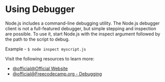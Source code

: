 # Using Debugger

Node.js includes a command-line debugging utility. The Node.js debugger client is not a full-featured debugger, but simple stepping and inspection are possible. To use it, start Node.js with the inspect argument followed by the path to the script to debug.

Example - `$ node inspect myscript.js`

Visit the following resources to learn more:

- [@official@Official Website](https://nodejs.org/api/debugger.html)
- [@official@Freecodecamp.org - Debugging](https://www.freecodecamp.org/news/how-to-debug-node-js-applications/)
